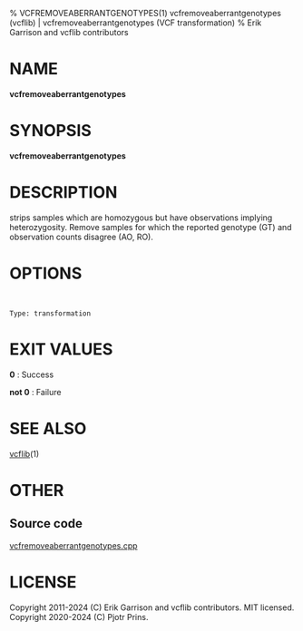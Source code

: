% VCFREMOVEABERRANTGENOTYPES(1) vcfremoveaberrantgenotypes (vcflib) | vcfremoveaberrantgenotypes (VCF transformation)
% Erik Garrison and vcflib contributors

# NAME

**vcfremoveaberrantgenotypes**

# SYNOPSIS

**vcfremoveaberrantgenotypes** <vcf file>

# DESCRIPTION

strips samples which are homozygous but have observations implying heterozygosity. Remove samples for which the reported genotype (GT) and observation counts disagree (AO, RO).



# OPTIONS

```


Type: transformation

```





# EXIT VALUES

**0**
: Success

**not 0**
: Failure

# SEE ALSO



[vcflib](./vcflib.md)(1)



# OTHER

## Source code

[vcfremoveaberrantgenotypes.cpp](https://github.com/vcflib/vcflib/blob/master/src/vcfremoveaberrantgenotypes.cpp)

# LICENSE

Copyright 2011-2024 (C) Erik Garrison and vcflib contributors. MIT licensed.
Copyright 2020-2024 (C) Pjotr Prins.

<!--
  Created with ./scripts/bin2md.rb scripts/bin2md-template.erb
-->
